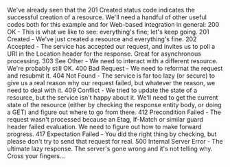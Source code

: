We've already seen that the 201 Created status code indicates the successful creation of a resource. We'll need a handful of other useful codes both for this example and for Web-based integration in general:
200 OK - This is what we like to see: everything's fine; let's keep going. 201 Created - We've just created a resource and everything's fine.
202 Accepted - The service has accepted our request, and invites us to poll a URI in the Location header for the response. Great for asynchronous processing.
303 See Other - We need to interact with a different resource. We're probably still OK.
400 Bad Request - We need to reformat the request and resubmit it.
404 Not Found - The service is far too lazy (or secure) to give us a real reason why our request failed, but whatever the reason, we need to deal with it.
409 Conflict - We tried to update the state of a resource, but the service isn't happy about it. We'll need to get the current state of the resource (either by checking the response entity body, or doing a GET) and figure out where to go from there.
412 Precondition Failed - The request wasn't processed because an Etag, If-Match or similar guard header failed evaluation. We need to figure out how to make forward progress.
417 Expectation Failed - You did the right thing by checking, but please don't try to send that request for real.
500 Internal Server Error - The ultimate lazy response. The server's gone wrong and it's not telling why. Cross your fingers…